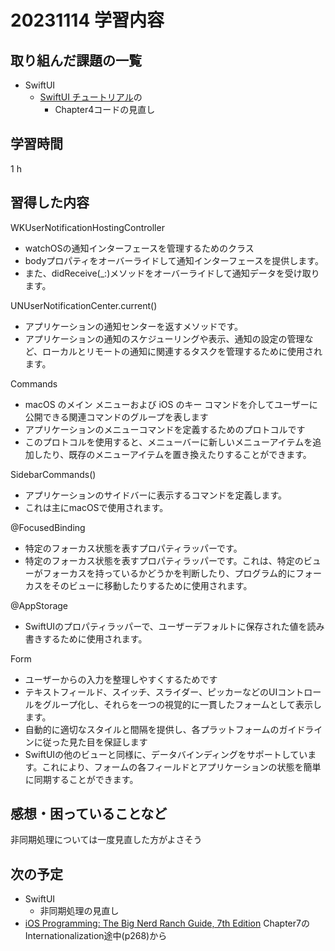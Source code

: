 # 20231114 学習内容

## 取り組んだ課題の一覧

- SwiftUI
  - [SwiftUI チュートリアル](https://developer.apple.com/tutorials/swiftui#swiftui-essentials)の
    - Chapter4コードの見直し

## 学習時間

1 h

## 習得した内容

WKUserNotificationHostingController

- watchOSの通知インターフェースを管理するためのクラス
- bodyプロパティをオーバーライドして通知インターフェースを提供します。
- また、didReceive(_:)メソッドをオーバーライドして通知データを受け取ります。

UNUserNotificationCenter.current()

- アプリケーションの通知センターを返すメソッドです。
- アプリケーションの通知のスケジューリングや表示、通知の設定の管理など、ローカルとリモートの通知に関連するタスクを管理するために使用されます。

Commands

- macOS のメイン メニューおよび iOS のキー コマンドを介してユーザーに公開できる関連コマンドのグループを表します
- アプリケーションのメニューコマンドを定義するためのプロトコルです
- このプロトコルを使用すると、メニューバーに新しいメニューアイテムを追加したり、既存のメニューアイテムを置き換えたりすることができます。

SidebarCommands()

- アプリケーションのサイドバーに表示するコマンドを定義します。
- これは主にmacOSで使用されます。

@FocusedBinding

- 特定のフォーカス状態を表すプロパティラッパーです。
- 特定のフォーカス状態を表すプロパティラッパーです。これは、特定のビューがフォーカスを持っているかどうかを判断したり、プログラム的にフォーカスをそのビューに移動したりするために使用されます。

@AppStorage

- SwiftUIのプロパティラッパーで、ユーザーデフォルトに保存された値を読み書きするために使用されます。

Form

- ユーザーからの入力を整理しやすくするためです
- テキストフィールド、スイッチ、スライダー、ピッカーなどのUIコントロールをグループ化し、それらを一つの視覚的に一貫したフォームとして表示します。
- 自動的に適切なスタイルと間隔を提供し、各プラットフォームのガイドラインに従った見た目を保証します
- SwiftUIの他のビューと同様に、データバインディングをサポートしています。これにより、フォームの各フィールドとアプリケーションの状態を簡単に同期することができます。

## 感想・困っていることなど

非同期処理については一度見直した方がよさそう

## 次の予定

- SwiftUI
  - 非同期処理の見直し
- [iOS Programming: The Big Nerd Ranch Guide, 7th Edition](https://www.informit.com/store/ios-programming-the-big-nerd-ranch-guide-9780135264027) Chapter7のInternationalization途中(p268)から
